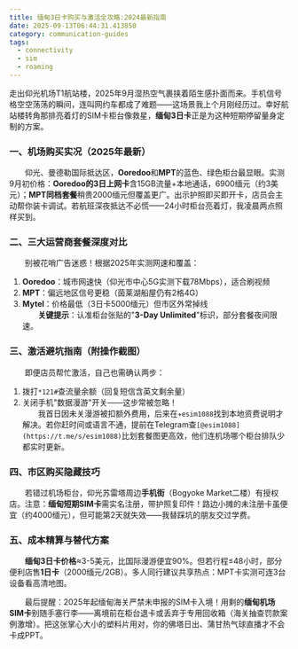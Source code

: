 ```yaml
---
title: 缅甸3日卡购买与激活全攻略:2024最新指南
date: 2025-09-13T06:44:31.413850
category: communication-guides
tags:
  - connectivity
  - sim
  - roaming
---
```


走出仰光机场T1航站楼，2025年9月湿热空气裹挟着陌生感扑面而来。手机信号格空空荡荡的瞬间，连叫网约车都成了难题——这场景我上个月刚经历过。幸好航站楼转角那排亮着灯的SIM卡柜台像救星，**缅甸3日卡**正是为这种短期停留量身定制的方案。  

### 一、机场购买实况（2025年最新）  
　　仰光、曼德勒国际抵达区，**Ooredoo**和**MPT**的蓝色、绿色柜台最显眼。实测9月初价格：**Ooredoo的3日上网卡**含15GB流量+本地通话，6900缅元（约3美元）；**MPT同档套餐**稍贵2000缅元但覆盖更广。出示护照即买即开卡，店员会主动帮你装卡调试。若航班深夜抵达不必慌——24小时柜台亮着灯，我凌晨两点照样买到。  

### 二、三大运营商套餐深度对比  
　　别被花哨广告迷惑！根据2025年实测网速和覆盖：  
1. **Ooredoo**：城市网速快（仰光市中心5G实测下载78Mbps），适合刷视频  
2. **MPT**：偏远地区信号更稳（茵莱湖船屋仍有2格4G）  
3. **Mytel**：价格最低（3日卡5000缅元）但市区外常掉线  
　　**关键提示**：认准柜台张贴的"**3-Day Unlimited**"标识，部分套餐夜间限速。  

### 三、激活避坑指南（附操作截图）  
　　即便店员帮忙激活，自己也需确认两步：  
1. 拨打`*121#`查流量余额（回复短信含英文剩余量）  
2. 关闭手机"数据漫游"开关——这步常被忽略！  
　　我首日因未关漫游被扣额外费用，后来在`✈esim1088`找到本地资费说明才解决。若你赶时间或语言不通，提前在Telegram查`[@esim1088](https://t.me/s/esim1088)`比划套餐图更高效，他们连机场哪个柜台排队少都实时更新。  

### 四、市区购买隐藏技巧  
　　若错过机场柜台，仰光苏雷塔周边**手机街**（Bogyoke Market二楼）有授权店。注意：**缅甸短期SIM卡**需实名注册，带护照复印件！路边小摊的未注册卡虽便宜（约4000缅元），但可能第2天就失效——我替踩坑的朋友交过学费。  

### 五、成本精算与替代方案  
　　**缅甸3日卡价格**≈3-5美元，比国际漫游便宜90%。但若行程≤48小时，部分便利店售**1日卡**（2000缅元/2GB）。多人同行建议共享热点：MPT卡实测可连3台设备看高清地图。  

　　最后提醒：2025年起缅甸海关严禁未申报的SIM卡入境！用剩的**缅甸机场SIM卡**别随手塞行李——离境前在柜台退卡或丢弃于专用回收箱（海关抽查罚款案例激增）。把这张掌心大小的塑料片用对，你的佛塔日出、蒲甘热气球直播才不会卡成PPT。